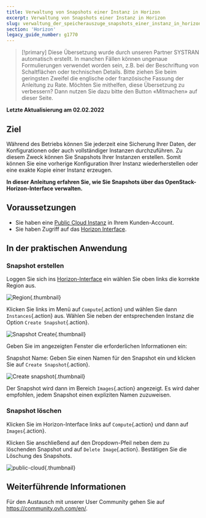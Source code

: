 ```yaml
---
title: Verwaltung von Snapshots einer Instanz in Horizon
excerpt: Verwaltung von Snapshots einer Instanz in Horizon
slug: verwaltung_der_speicherauszuge_snapshots_einer_instanz_in_horizon
section: 'Horizon'
legacy_guide_number: g1770
---
```


> [!primary]
> Diese Übersetzung wurde durch unseren Partner SYSTRAN automatisch erstellt. In manchen Fällen können ungenaue Formulierungen verwendet worden sein, z.B. bei der Beschriftung von Schaltflächen oder technischen Details. Bitte ziehen Sie beim geringsten Zweifel die englische oder französische Fassung der Anleitung zu Rate. Möchten Sie mithelfen, diese Übersetzung zu verbessern? Dann nutzen Sie dazu bitte den Button «Mitmachen» auf dieser Seite.
>

**Letzte Aktualisierung am 02.02.2022**

## Ziel

Während des Betriebs können Sie jederzeit eine Sicherung Ihrer Daten, der Konfigurationen oder auch vollständiger Instanzen durchzuführen. Zu diesem Zweck können Sie Snapshots Ihrer Instanzen erstellen. Somit können Sie eine vorherige Konfiguration Ihrer Instanz wiederherstellen oder eine exakte Kopie einer Instanz erzeugen.

**In dieser Anleitung erfahren Sie, wie Sie Snapshots über das OpenStack-Horizon-Interface verwalten.**


## Voraussetzungen

- Sie haben eine [Public Cloud Instanz](https://docs.ovh.com/de/public-cloud/public-cloud-erste-schritte/#schritt-3-instanz-erstellen) in Ihrem Kunden-Account.
- Sie haben Zugriff auf das [Horizon Interface](https://docs.ovh.com/de/public-cloud/erstellung_eines_zugangs_zu_horizon/).

## In der praktischen Anwendung

### Snapshot erstellen

Loggen Sie sich ins [Horizon-Interface](https://horizon.cloud.ovh.net/auth/login/) ein wählen Sie oben links die korrekte Region aus.

![Region](images/region2021.png){.thumbnail}

Klicken Sie links im Menü auf `Compute`{.action} und wählen Sie dann `Instances`{.action} aus. Wählen Sie neben der entsprechenden Instanz die Option `Create Snapshot`{.action}.

![Snapshot Create](images/createsnapshot.png){.thumbnail}

Geben Sie im angezeigten Fenster die erforderlichen Informationen ein:

Snapshot Name: Geben Sie einen Namen für den Snapshot ein und klicken Sie auf `Create Snapshot`{.action}.

![Create snapshot](images/createsnapshot2.png){.thumbnail}

Der Snapshot wird dann im Bereich `Images`{.action} angezeigt. Es wird daher empfohlen, jedem Snapshot einen expliziten Namen zuzuweisen. 

### Snapshot löschen

Klicken Sie im Horizon-Interface links auf `Compute`{.action} und dann auf `Images`{.action}.

Klicken Sie anschließend auf den Dropdown-Pfeil neben dem zu löschenden Snapshot und auf `Delete Image`{.action}. Bestätigen Sie die Löschung des Snapshots.

![public-cloud](images/deletesnapshot.png){.thumbnail}

## Weiterführende Informationen
 
Für den Austausch mit unserer User Community gehen Sie auf <https://community.ovh.com/en/>.
